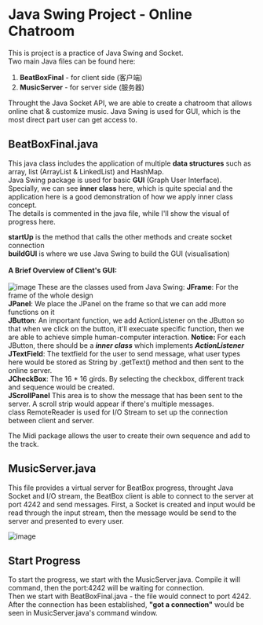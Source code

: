 # Java Swing Project - Online Chatroom
This is project is a practice of Java Swing and Socket.<br/>
Two main Java files can be found here: 
1. **BeatBoxFinal** - for client side (客户端)
2. **MusicServer** - for server side (服务器)<br/>

Throught the Java Socket API, we are able to create a chatroom that allows online chat & customize music. Java Swing is used for GUI, which is the most direct part user can get access to.

## BeatBoxFinal.java
This java class includes the application of multiple **data structures** such as array, list (ArrayList & LinkedList) and HashMap. <br/>
Java Swing package is used for basic **GUI** (Graph User Interface). <br/>
Specially, we can see **inner class** here, which is quite special and the application here is a good demonstration of how we apply inner class concept.<br/>
The details is commented in the java file, while I'll show the visual of progress here.<br/>

**startUp** is the method that calls the other methods and create socket connection <br/>
**buildGUI** is where we use Java Swing to build the GUI (visualisation) <br/><br/>
**A Brief Overview of Client's GUI:** <br/><br/>
![image](https://user-images.githubusercontent.com/66471809/126646912-138bc467-97ef-446e-82c2-ef018d2deeed.png)
These are the classes used from Java Swing:
**JFrame**: For the frame of the whole design <br/>
**JPanel**: We place the JPanel on the frame so that we can add more functions on it<br/>
**JButton**: An important function, we add ActionListener on the JButton so that when we click on the button, it'll execuate specific function, then we are able to achieve simple human-computer interaction. **Notice:** For each JButton, there should be a ***inner class*** which implements ***ActionListener*** <br/>
**JTextField**: The textfield for the user to send message, what user types here would be stored as String by .getText() method and then sent to the online server.<br/>
**JCheckBox**: The 16 * 16 girds. By selecting the checkbox, different track and sequence would be created.<br/>
**JScrollPanel** This area is to show the message that has been sent to the server. A scroll strip would appear if there's multiple messages.<br/>
class RemoteReader is used for I/O Stream to set up the connection between client and server.

The Midi package allows the user to create their own sequence and add to the track.

## MusicServer.java
This file provides a virtual server for BeatBox progress, throught Java Socket and I/O stream, the BeatBox client is able to connect to the server at port 4242 and send messages. First, a Socket is created and input would be read through the input stream, then the message would be send to the server and presented to every user. 

![image](https://user-images.githubusercontent.com/66471809/127653064-a0725023-6836-4d60-ba2d-8afff1bc7e39.png)

## Start Progress
To start the progress, we start with the MusicServer.java. Compile it will command, then the port:4242 will be waiting for connection. <br/>
Then we start with BeatBoxFinal.java - the file would connect to port 4242. After the connection has been established, **"got a connection"** would be seen in MusicServer.java's command window.
